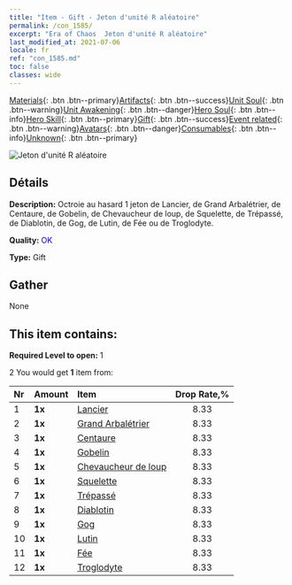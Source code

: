 ```yaml
---
title: "Item - Gift - Jeton d'unité R aléatoire"
permalink: /con_1585/
excerpt: "Era of Chaos  Jeton d'unité R aléatoire"
last_modified_at: 2021-07-06
locale: fr
ref: "con_1585.md"
toc: false
classes: wide
---
```

 [Materials](/ItemsFR/){: .btn .btn--primary}[Artifacts](/ItemsFR/Artifacts/){: .btn .btn--success}[Unit Soul](/ItemsFR/UnitSoul/){: .btn .btn--warning}[Unit Awakening](/ItemsFR/UnitAwakening/){: .btn .btn--danger}[Hero Soul](/ItemsFR/HeroSoul/){: .btn .btn--info}[Hero Skill](/ItemsFR/HeroSkill/){: .btn .btn--primary}[Gift](/ItemsFR/Gift/){: .btn .btn--success}[Event related](/ItemsFR/Events/){: .btn .btn--warning}[Avatars](/ItemsFR/Avatars/){: .btn .btn--danger}[Consumables](/ItemsFR/Consumables/){: .btn .btn--info}[Unknown](/ItemsFR/Unknown/){: .btn .btn--primary}

 ![Jeton d'unité R aléatoire](/images/t/i_907200.png)

## Détails
 **Description:** Octroie au hasard 1 jeton de Lancier, de Grand Arbalétrier, de Centaure, de Gobelin, de Chevaucheur de loup, de Squelette, de Trépassé, de Diablotin, de Gog, de Lutin, de Fée ou de Troglodyte.

 **Quality:** <span style="color: #0000CD">OK</span>

 **Type:** Gift

## Gather

  None

## This item contains:

 **Required Level to open:** 1

 2 You would get **1** item  from:

  | Nr | Amount |     Item    | Drop Rate,% |
  |:---|:-------|:------------|:---------:|
  | 1 |  **1x** | [Lancier](/ItemsFR/unt_190/) | 8.33 | 
  | 2 |  **1x** | [Grand Arbalétrier](/ItemsFR/unt_191/) | 8.33 | 
  | 3 |  **1x** | [Centaure](/ItemsFR/unt_199/) | 8.33 | 
  | 4 |  **1x** | [Gobelin](/ItemsFR/unt_217/) | 8.33 | 
  | 5 |  **1x** | [Chevaucheur de loup](/ItemsFR/unt_218/) | 8.33 | 
  | 6 |  **1x** | [Squelette](/ItemsFR/unt_208/) | 8.33 | 
  | 7 |  **1x** | [Trépassé](/ItemsFR/unt_209/) | 8.33 | 
  | 8 |  **1x** | [Diablotin](/ItemsFR/unt_226/) | 8.33 | 
  | 9 |  **1x** | [Gog](/ItemsFR/unt_227/) | 8.33 | 
  | 10 |  **1x** | [Lutin](/ItemsFR/unt_235/) | 8.33 | 
  | 11 |  **1x** | [Fée](/ItemsFR/unt_262/) | 8.33 | 
  | 12 |  **1x** | [Troglodyte](/ItemsFR/unt_244/) | 8.33 | 
